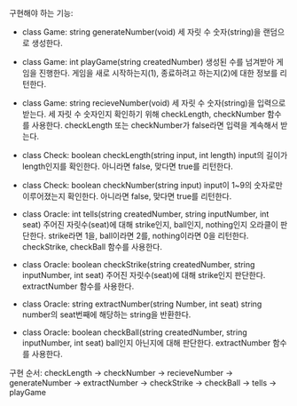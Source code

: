 구현해야 하는 기능:

- class Game: string generateNumber(void)
세 자릿 수 숫자(string)을 랜덤으로 생성한다.

- class Game: int playGame(string createdNumber)
생성된 수를 넘겨받아 게임을 진행한다. 게임을 새로 시작하는지(1), 종료하려고 하는지(2)에 대한 정보를 리턴한다.

- class Game: string recieveNumber(void)
세 자릿 수 숫자(string)을 입력으로 받는다. 세 자릿 수 숫자인지 확인하기 위해 checkLength, checkNumber 함수를 사용한다.
checkLength 또는 checkNumber가 false라면 입력을 계속해서 받는다.

- class Check: boolean checkLength(string input, int length)
input의 길이가 length인지를 확인한다. 아니라면 false, 맞다면 true를 리턴한다.

- class Check: boolean checkNumber(string input)
input이 1~9의 숫자로만 이루어졌는지 확인한다. 아니라면 false, 맞다면 true를 리턴한다.

- class Oracle: int tells(string createdNumber, string inputNumber, int seat)
주어진 자릿수(seat)에 대해 strike인지, ball인지, nothing인지 오라클이 판단한다. strike라면 1을, ball이라면 2를, nothing이라면 0을 리턴한다.
checkStrike, checkBall 함수를 사용한다.

- class Oracle: boolean checkStrike(string createdNumber, string inputNumber, int seat)
주어진 자릿수(seat)에 대해 strike인지 판단한다. extractNumber 함수를 사용한다.

- class Oracle: string extractNumber(string Number, int seat)
string number의 seat번째에 해당하는 string을 반환한다.

- class Oracle: boolean checkBall(string createdNumber, string inputNumber, int seat)
ball인지 아닌지에 대해 판단한다. extractNumber 함수를 사용한다.

구현 순서:
checkLength -> checkNumber -> recieveNumber -> generateNumber
    -> extractNumber -> checkStrike -> checkBall -> tells -> playGame